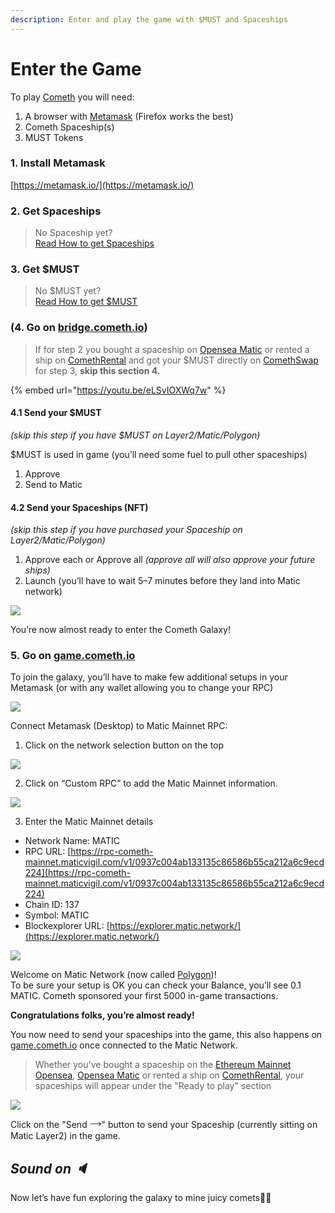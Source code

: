```yaml
---
description: Enter and play the game with $MUST and Spaceships
---
```


# Enter the Game

To play [Cometh](https://game.cometh.io/) you will need:  
1. A browser with [Metamask](https://metamask.io/) \(Firefox works the best\)  
2. Cometh Spaceship\(s\)  
3. MUST Tokens

### 1. Install Metamask  <a id="5870"></a>

[https://metamask.io/](https://metamask.io/)

### 2. Get Spaceships <a id="5870"></a>

> No Spaceship yet?   
> [Read How to get Spaceships](../spaceships/how-to-get-spaceships-to-complete.md)

### 3. Get $MUST

> No $MUST yet?   
> [Read How to get $MUST](../comethswap-1/tokens/how-to-get-usdmust.md)

### \(4. Go on [bridge.cometh.io](https://bridge.cometh.io/)\) <a id="5870"></a>

> If for step 2 you bought a spaceship on [Opensea Matic](https://matic.opensea.io/) or rented a ship on [ComethRental](https://rental.cometh.io/) and got your $MUST directly on [ComethSwap](https://swap.cometh.io/) for step 3, **skip this section 4.**

{% embed url="https://youtu.be/eLSvIOXWq7w" %}

#### 4.1 Send your $MUST 

_\(skip this step if you have $MUST on Layer2/Matic/Polygon\)_  
  
$MUST is used in game \(you’ll need some fuel to pull other spaceships\)

1. Approve
2. Send to Matic

#### 4.2 Send your Spaceships \(NFT\)

_\(skip this step if you have purchased your Spaceship on Layer2/Matic/Polygon\)_

1. Approve each or Approve all _\(approve all will also approve your future ships\)_
2. Launch \(you’ll have to wait 5–7 minutes before they land into Matic network\)

![](https://miro.medium.com/max/1506/1*9FRNFzM-5b0G2lkhAUy6fg.png)

You’re now almost ready to enter the Cometh Galaxy!

### 5. Go on [game.cometh.io](https://game.cometh.io/) <a id="aa13"></a>

To join the galaxy, you’ll have to make few additional setups in your Metamask \(or with any wallet allowing you to change your RPC\)

![](https://miro.medium.com/max/2846/1*Ev3LXGXw4Miry8esDQHOzg.png)

Connect Metamask \(Desktop\) to Matic Mainnet RPC:

1. Click on the network selection button on the top

![](https://miro.medium.com/max/1600/0*MJEQ9bSIu1Cs5xEu)

2. Click on “Custom RPC” to add the Matic Mainnet information.

![](https://miro.medium.com/max/1600/0*ztV0VsExsqv1kbMy)

3. Enter the Matic Mainnet details

* Network Name: MATIC
* RPC URL: [https://rpc-cometh-mainnet.maticvigil.com/v1/0937c004ab133135c86586b55ca212a6c9ecd224](https://rpc-cometh-mainnet.maticvigil.com/v1/0937c004ab133135c86586b55ca212a6c9ecd224)
* Chain ID: 137
* Symbol: MATIC
* Blockexplorer URL: [https://explorer.matic.network/](https://explorer.matic.network/)

![](https://miro.medium.com/max/1600/0*ZkwpWesH1txkohTp)

Welcome on Matic Network \(now called [Polygon](https://polygon.technology/)\)!  
To be sure your setup is OK you can check your Balance, you’ll see 0.1 MATIC. Cometh sponsored your first 5000 in-game transactions.

**Congratulations folks, you’re almost ready!**

You now need to send your spaceships into the game, this also happens on [game.cometh.io](https://game.cometh.io/) once connected to the Matic Network.

> Whether you've bought a spaceship on the [Ethereum Mainnet Opensea](https://opensea.io/accounts/cometh_nft_forge), [Opensea Matic](https://matic.opensea.io/) or rented a ship on [ComethRental](https://rental.cometh.io/), your spaceships will appear under the "Ready to play" section

![](https://miro.medium.com/max/1200/1*UANyN26qNENn7PU2Wl10vw.png)

Click on the "Send 𐃘" button to send your Spaceship \(currently sitting on Matic Layer2\) in the game.

## _**Sound on 🔈**_ <a id="7ba4"></a>

Now let’s have fun exploring the galaxy to mine juicy comets👨‍🚀



